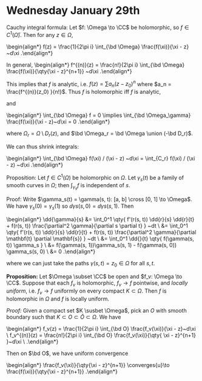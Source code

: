# Wednesday January 29th

Cauchy integral formula:
Let $f: \Omega \to \CC$ be holomorphic, so $f\in C^1(\bar \Omega)$.
Then for any $z\in \Omega$,

\begin{align*}
f(z) = \frac{1}{2\pi i} \int_{\bd \Omega} \frac{f(\xi)}{\xi - z} ~d\xi
.\end{align*}

In general,
\begin{align*}
f^{(n)}(z) = \frac{n!}{2\pi i} \int_{\bd \Omega} \frac{f(\xi)}{\qty{\xi - z}^{n+1}} ~d\xi
.\end{align*}

This implies that $f$ is analytic, i.e. $f(z) = \sum a_n (z-z_0)^n$ where $a_n = \frac{f^{(n)}(z_0) }{n!}$.
Thus $f$ is holomorphic iff $f$ is analytic,

and

\begin{align*}
\int_{\bd \Omega} f = 0 \implies \int_{\bd \Omega_\gamma} \frac{f(\xi)}{\xi - z}~d\xi = 0
.\end{align*}

where $\Omega_r = \Omega\setminus D_r(z)$, and $\bd \Omega_r = \bd \Omega \union (-\bd D_r)$.

We can thus shrink integrals:

\begin{align*}
\int_{\bd \Omega} f(\xi) / (\xi - z) ~d\xi = \int_{C_r} f(\xi) / (\xi - z) ~d\xi
.\end{align*}

Proposition:
Let $f\in C^1(\Omega)$ be holomorphic on $\Omega$.
Let $\gamma_s(t)$ be a family of smooth curves in $\Omega$; then $\int_{\gamma_s} f$ is independent of $s$.

Proof:
Write $\gamma_s(t) = \gamma(s, t): [a, b] \cross [0, 1] \to \Omega$.
We have $\gamma_s(0)  = \gamma_s(1)$ so $\dd{\gamma}{s}(s, 0) = \dd{\gamma}{s}(s, 1)$.
Then 


\begin{align*}
\dd{\gamma}{s} 
&= \int_0^1 \qty{ f'(r(s, t)) \dd{r}{s} \dd{r}{t} + f(r(s, t)) \frac{\partial^2 \gamma}{\partial s \partial t} } ~dt \\
&= \int_0^1 \qty{ f'(r(s, t)) \dd{r}{s} \dd{r}{t} + f(r(s, t)) \frac{\partial^2 \gamma}{\partial \mathbf{t} \partial \mathbf{s}} } ~dt \\
&= \int_0^1 \dd{}{t} \qty{ f(\gamma(s, t))  \gamma_s } \\
&= f(\gamma(s, 1))\gamma_s(s, 1) - f(\gamma(s, 0)) \gamma_s(s, 0) \\
&= 0
.\end{align*}

where we can just take the paths $\gamma(s, t) = z_0 \in \Omega$ for all $s, t$.

**Proposition:**
Let $\Omega \subset \CC$ be open and $f_v: \Omega \to \CC$.
Suppose that each $f_v$ is holomorphic, $f_v \to f$ pointwise, and *locally uniform*, i.e. $f_v \to f$ uniformly on every compact $K \subset \Omega$.
Then $f$ is holomorphic in $\Omega$ and $f$ is locally uniform.

*Proof:*
Given a compact set $K \susbet \Omega$, pick an $O$ with smooth boundary such that $K \subset O \subset \bar O \subset \Omega$.
We have

\begin{align*}
f_v(z) = \frac{1}{2\pi i} \int_{\bd O} \frac{f_v(\xi)}{\xi - z}~d\xi \\
f_v^{(n)}(z) = \frac{n!}{2\pi i} \int_{\bd O} \frac{f_v(\xi)}{\qty{ \xi - z}^{n+1} }~d\xi \\
.\end{align*}

Then on $\bd O$, we have uniform convergence

\begin{align*}
\frac{f_v(\xi)}{\qty{\xi - z}^{n+1}} \converges{u}\to
\frac{f(\xi)}{\qty{\xi - z}^{n+1}}
.\end{align*}



